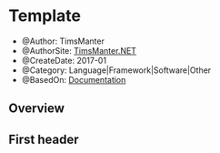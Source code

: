 # Template

* @Author: TimsManter
* @AuthorSite: [TimsManter.NET](http://timsmanter.net/)
* @CreateDate: 2017-01
* @Category: Language|Framework|Software|Other
* @BasedOn: [Documentation][basedon]

[basedon]: http://example.com/

## Overview

## First header